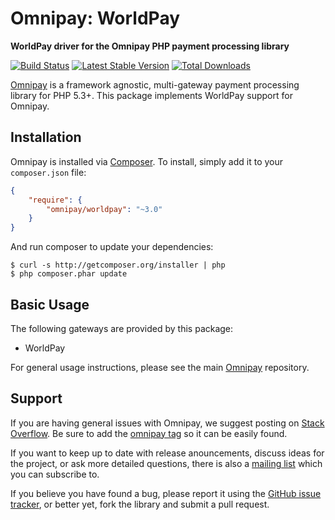 # Omnipay: WorldPay

**WorldPay driver for the Omnipay PHP payment processing library**

[![Build Status](https://travis-ci.org/thephpleague/omnipay-worldpay.png?branch=master)](https://travis-ci.org/thephpleague/omnipay-worldpay)
[![Latest Stable Version](https://poser.pugx.org/omnipay/worldpay/version.png)](https://packagist.org/packages/omnipay/worldpay)
[![Total Downloads](https://poser.pugx.org/omnipay/worldpay/d/total.png)](https://packagist.org/packages/omnipay/worldpay)

[Omnipay](https://github.com/thephpleague/omnipay) is a framework agnostic, multi-gateway payment
processing library for PHP 5.3+. This package implements WorldPay support for Omnipay.

## Installation

Omnipay is installed via [Composer](http://getcomposer.org/). To install, simply add it
to your `composer.json` file:

```json
{
    "require": {
        "omnipay/worldpay": "~3.0"
    }
}
```

And run composer to update your dependencies:

    $ curl -s http://getcomposer.org/installer | php
    $ php composer.phar update

## Basic Usage

The following gateways are provided by this package:

* WorldPay

For general usage instructions, please see the main [Omnipay](https://github.com/thephpleague/omnipay)
repository.

## Support

If you are having general issues with Omnipay, we suggest posting on
[Stack Overflow](http://stackoverflow.com/). Be sure to add the
[omnipay tag](http://stackoverflow.com/questions/tagged/omnipay) so it can be easily found.

If you want to keep up to date with release anouncements, discuss ideas for the project,
or ask more detailed questions, there is also a [mailing list](https://groups.google.com/forum/#!forum/omnipay) which
you can subscribe to.

If you believe you have found a bug, please report it using the [GitHub issue tracker](https://github.com/thephpleague/omnipay-worldpay/issues),
or better yet, fork the library and submit a pull request.
